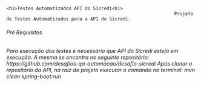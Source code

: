                                                                       <h1>Testes Automatizados API do Sicredi<h1>
                                                                  Projeto de Testes Automatizados para a API do Sicredi.
<h6>Pré Requisitos<h6>
Para execução dos testes é necessário que API do Sicredi esteja em execução. 
A mesma se encontra no seguinte repositório: https://github.com/desafios-qa-automacao/desafio-sicredi
Após clonar o repositório da API, na raiz do projeto executar o comando no terminal: 
  mvn clean spring-boot:run
